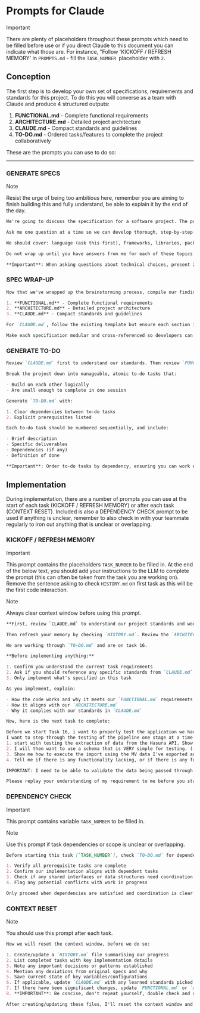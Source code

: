 # Prompts for Claude

> [!IMPORTANT]  
> There are plenty of placeholders throughout these prompts which need to be filled before use or if you direct Claude to this document you can indicate what those are. For instance, "Follow 'KICKOFF / REFRESH MEMORY' in `PROMPTS.md` - fill the `TASK_NUMBER `placeholder with `2`.

## Conception

The first step is to develop your own set of specifications, requirements and standards for this project. To do this you will converse as a team with Claude and produce 4 structured outputs:

1. **FUNCTIONAL.md** - Complete functional requirements
2. **ARCHITECTURE.md** - Detailed project architecture
3. **CLAUDE.md** - Compact standards and guidelines
4. **TO-DO.md** - Ordered tasks/features to complete the project collaboratively

These are the prompts you can use to do so:

---

### GENERATE SPECS

> [!NOTE]
> Resist the urge of being too ambitious here, remember you are aiming to finish building this and fully understand, be able to explain it by the end of the day.

```markdown
We're going to discuss the specification for a software project. The project details are contained in `BRIEF.md` and workshop details are in `README.md`.

Ask me one question at a time so we can develop thorough, step-by-step specs. Each question should build on my previous answers, and our end goal is to have a detailed specification I can hand off to a developer. This will be built in only a few hours so try and keep the conversation short, apply KISS principles and use logical inference based on previous answers when possible.

We should cover: language (ask this first), frameworks, libraries, package managers, styling choices, data structure options (SQL/NoSQL/Graph) BEFORE data storage, architecture, project structure, components, interfaces, design patterns, error handling, UI features, user experience, coding standards, naming conventions, agreed principles, version control, commit standards, testing and documentation requirements.

Do not wrap up until you have answers from me for each of these topics. There will be three outputs at the end: a functional spec, an architectural spec, and our code standards specification for `CLAUDE.md`, review the template for this file currently in the repo to understand what we must cover.

**Important**: When asking questions about technical choices, present 2-3 specific options with brief explanations rather than leaving it open-ended. This speeds up decision-making. When there are more viable options available, verbalise this and ask if I want to see more options. Only one question at a time, stay within scope, and don't generate anything until requested.
```

### SPEC WRAP-UP

```markdown
Now that we've wrapped up the brainstorming process, compile our findings into three comprehensive, developer-ready specifications:

1. **FUNCTIONAL.md** - Complete functional requirements
2. **ARCHITECTURE.md** - Detailed project architecture
3. **CLAUDE.md** - Compact standards and guidelines

For `CLAUDE.md`, follow the existing template but ensure each section includes specific, actionable directives that we can reference explicitly during development. Be very concise, this should be a compact standards document you will refer to each time you write any code.

Make each specification modular and cross-referenced so developers can quickly find relevant information when prompted to check these files. Do not repeat yourself.
```

### GENERATE TO-DO

```markdown
Review `CLAUDE.md` first to understand our standards. Then review `FUNCTIONAL.md` and `ARCHITECTURE.md` to understand what we're building.

Break the project down into manageable, atomic to-do tasks that:

- Build on each other logically
- Are small enough to complete in one session

Generate `TO-DO.md` with:

1. Clear dependencies between to-do tasks
2. Explicit prerequisites listed

Each to-do task should be numbered sequentially, and include:

- Brief description
- Specific deliverables
- Dependencies (if any)
- Definition of done

**Important**: Order to-do tasks by dependency, ensuring you can work efficiently and logically through them in order.
```

## Implementation

During implementation, there are a number of prompts you can use at the start of each task (KICKOFF / REFRESH MEMORY) or after each task (CONTEXT RESET). Included is also a DEPENDENCY CHECK prompt to be used if anything is unclear, remember to also check in with your teammate regularly to iron out anything that is unclear or overlapping.

### KICKOFF / REFRESH MEMORY

> [!IMPORTANT]  
> This prompt contains the placeholders `TASK_NUMBER` to be filled in. At the end of the below text, you should add your instructions to the LLM to complete the prompt (this can often be taken from the task you are working on). Remove the sentence asking to check `HISTORY.md` on first task as this will be the first code interaction.

> [!NOTE]
> Always clear context window before using this prompt.

```markdown
**First, review `CLAUDE.md` to understand our project standards and workflow.**

Then refresh your memory by checking `HISTORY.md`. Review the `ARCHITECTURE.md` and `FUNCTIONAL.md` to understand what we are building.

We are working through `TO-DO.md` and are on task 16.

**Before implementing anything:**

1. Confirm you understand the current task requirements
2. Ask if you should reference any specific standards from `CLAUDE.md`
3. Only implement what's specified in this task

As you implement, explain:

- How the code works and why it meets our `FUNCTIONAL.md` requirements
- How it aligns with our `ARCHITECTURE.md`
- Why it complies with our standards in `CLAUDE.md`

Now, here is the next task to complete:

Before we start Task 16, i want to properly test the application we have developed with real connections to my Hasura API and my Neo4j database. Lets call this Task 15A.
I want to step through the testing of the pipeline one stage at a time:
1. start with testing the extraction of data from the Hasura API. Show me where to enter the name of the MV(s) to test. Show me where to limit the number of records retreieved for each MV. Show me where the MV fields are specified. Show me where I can see the data exported from the MVs. Show me where these results are displayed (CLI and web UI). Then I want to be able to filter the data from the MV import by subject and year.
2. I will then want to use a schema that is VERY simple for testing. (:Subject)-[:HAS_UNIT]->(:Unit). Show me where to set this up. Show me where and how I 'MAP' the MV data fields extracted to the Neo4j schema (via the UI?).
3. Show me how to execute the import using the MV data I've exported and the schema mapping I've entered?
4. Tell me if there is any functionality lacking, or if there is any functionality that I haven't tested here.

IMPORTANT: I need to be able to validate the data being passed through the pipeline at every stage during the testing.

Please replay your understanding of my requirement to me before you start to execute this additional testing stage.

```

### DEPENDENCY CHECK

> [!IMPORTANT]  
> This prompt contains variable `TASK_NUMBER` to be filled in.

> [!NOTE]
> Use this prompt if task dependencies or scope is unclear or overlapping.

```markdown
Before starting this task [`TASK_NUMBER`], check `TO-DO.md` for dependencies. Then:

1. Verify all prerequisite tasks are complete
2. Confirm our implementation aligns with dependent tasks
3. Check if any shared interfaces or data structures need coordination with your teammate
4. Flag any potential conflicts with work in progress

Only proceed when dependencies are satisfied and coordination is clear.
```

### CONTEXT RESET

> [!NOTE]
> You should use this prompt after each task.

```markdown
Now we will reset the context window, before we do so:

1. Create/update a `HISTORY.md` file summarising our progress
2. List completed tasks with key implementation details
3. Note any important decisions or patterns established
4. Mention any deviations from original specs and why
5. Save current state of key variables/configurations
6. If applicable, update `CLAUDE.md` with any learned standards picked up from the review process
7. If there have been significant changes, update `FUNCTIONAL.md` or `ARCHITECTURE.md` as required
8. **IMPORTANT**: Be concise, don't repeat yourself, double check and remove duplication/reduce where possible

After creating/updating these files, I'll reset the context window and we'll continue with a fresh session.
```

